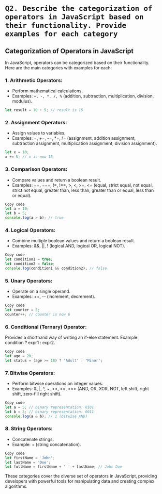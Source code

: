 # ```Q2. Describe the categorization of operators in JavaScript based on their functionality. Provide examples for each category```

## Categorization of Operators in JavaScript

In JavaScript, operators can be categorized based on their functionality. Here are the main categories with examples for each:

### 1. **Arithmetic Operators:**
   - Perform mathematical calculations.
   - Examples: `+, -, *, /, %` (addition, subtraction, multiplication, division, modulus).

   ```javascript
   let result = 10 + 5; // result is 15
```
### 2. Assignment Operators:
- Assign values to variables.
- Examples: =, +=, -=, *=, /= (assignment, addition assignment, subtraction assignment, multiplication assignment, division assignment).

```javascript
let x = 10;
x += 5; // x is now 15
```
### 3. Comparison Operators:
- Compare values and return a boolean result.
- Examples: ==, ===, !=, !==, >, <, >=, <= (equal, strict equal, not equal, strict not equal, greater than, less than, greater than or equal, less than or equal).
```javascript
Copy code
let a = 10;
let b = 5;
console.log(a > b); // true
```
### 4. Logical Operators:
- Combine multiple boolean values and return a boolean result.
- Examples: &&, ||, ! (logical AND, logical OR, logical NOT).
```javascript
Copy code
let condition1 = true;
let condition2 = false;
console.log(condition1 && condition2); // false
```
### 5. Unary Operators:
- Operate on a single operand.
- Examples: ++, -- (increment, decrement).
```javascript
Copy code
let counter = 5;
counter++; // counter is now 6
```
### 6. Conditional (Ternary) Operator:
Provides a shorthand way of writing an if-else statement.
Example: condition ? expr1 : expr2.
```javascript
Copy code
let age = 20;
let status = (age >= 18) ? 'Adult' : 'Minor';
```
### 7. Bitwise Operators:
- Perform bitwise operations on integer values.
- Examples: &, |, ^, ~, <<, >>, >>> (AND, OR, XOR, NOT, left shift, right shift, zero-fill right shift).
```javascript
Copy code
let a = 5; // binary representation: 0101
let b = 3; // binary representation: 0011
console.log(a & b); // 1 (bitwise AND)
```
### 8. String Operators:
- Concatenate strings.
- Example: + (string concatenation).
```javascript
Copy code
let firstName = 'John';
let lastName = 'Doe';
let fullName = firstName + ' ' + lastName; // John Doe 
```

These categories cover the diverse set of operators in JavaScript, providing developers with powerful tools for manipulating data and creating complex algorithms.

